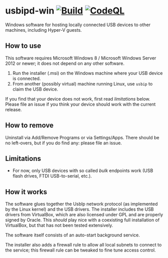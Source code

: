 # usbipd-win [![Build](https://github.com/dorssel/usbipd-win/workflows/Build/badge.svg?branch=master)](https://github.com/dorssel/usbipd-win/actions?query=workflow%3ABuild+branch%3Amaster) [![CodeQL](https://github.com/dorssel/usbipd-win/workflows/CodeQL/badge.svg?branch=master)](https://github.com/dorssel/usbipd-win/actions?query=workflow%3ACodeQL)

Windows software for hosting locally connected USB devices to other machines, including Hyper-V guests.

## How to use

This software requires Microsoft Windows 8 / Microsoft Windows Server 2012 or newer;
it does not depend on any other software.

1) Run the installer (.msi) on the Windows machine where your USB device is connected.
2) From another (possibly virtual) machine running Linux, use `usbip` to claim the USB device.

If you find that your device does not work, first read *limitations* below.
Please file an issue if you think your device should work with the current release.

## How to remove

Uninstall via Add/Remove Programs or via Settings/Apps.
There should be no left-overs, but if you do find any: please file an issue.

## Limitations

- For now, only USB devices with so called *bulk* endpoints work (USB flash drives, FTDI USB-to-serial, etc.).

## How it works

The software glues together the UsbIp network protocol (as implemented by the Linux kernel) and the USB drivers.
The installer includes the USB drivers from VirtualBox, which are also licensed under GPL and are properly signed by Oracle.
This *should* play nice with a coexisting full installation of VirtualBox, but that has not been tested extensively.

The software itself consists of an auto-start background service.

The installer also adds a firewall rule to allow all local subnets to connect to the service; this firewall rule can be tweaked to fine tune access control.
